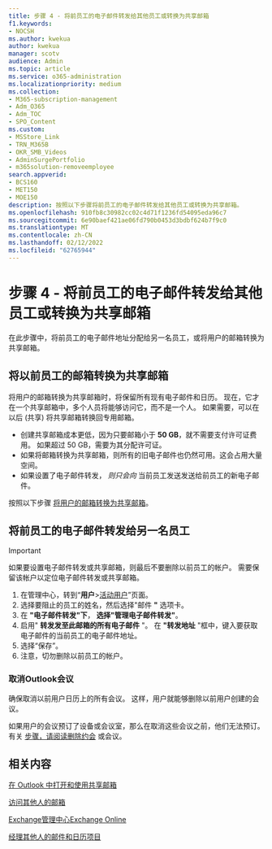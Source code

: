 ```yaml
---
title: 步骤 4 - 将前员工的电子邮件转发给其他员工或转换为共享邮箱
f1.keywords:
- NOCSH
ms.author: kwekua
author: kwekua
manager: scotv
audience: Admin
ms.topic: article
ms.service: o365-administration
ms.localizationpriority: medium
ms.collection:
- M365-subscription-management
- Adm_O365
- Adm_TOC
- SPO_Content
ms.custom:
- MSStore_Link
- TRN_M365B
- OKR_SMB_Videos
- AdminSurgePortfolio
- m365solution-removeemployee
search.appverid:
- BCS160
- MET150
- MOE150
description: 按照以下步骤将前员工的电子邮件转发给其他员工或转换为共享邮箱。
ms.openlocfilehash: 910fb8c30982cc02c4d71f1236fd54095eda96c7
ms.sourcegitcommit: 6e90baef421ae06fd790b0453d3bdbf624b7f9c0
ms.translationtype: MT
ms.contentlocale: zh-CN
ms.lasthandoff: 02/12/2022
ms.locfileid: "62765944"
---
```

# <a name="step-4---forward-a-former-employees-email-to-another-employee-or-convert-to-a-shared-mailbox"></a>步骤 4 - 将前员工的电子邮件转发给其他员工或转换为共享邮箱

在此步骤中，将前员工的电子邮件地址分配给另一名员工，或将用户的邮箱转换为共享邮箱。

## <a name="convert-former-employees-mailbox-to-a-shared-mailbox"></a>将以前员工的邮箱转换为共享邮箱

将用户的邮箱转换为共享邮箱时，将保留所有现有电子邮件和日历。 现在，它才在一个共享邮箱中，多个人员将能够访问它，而不是一个人。 如果需要，可以在以后 (共享) 将共享邮箱转换回专用邮箱。

- 创建共享邮箱成本更低，因为只要邮箱小于 **50 GB**，就不需要支付许可证费用。 如果超过 50 GB，需要为其分配许可证。
- 如果将邮箱转换为共享邮箱，则所有的旧电子邮件也仍然可用。这会占用大量空间。
- 如果设置了电子邮件转发， *则只会向* 当前员工发送发送给前员工的新电子邮件。

按照以下步骤 [将用户的邮箱转换为共享邮箱](../email/convert-user-mailbox-to-shared-mailbox.md)。

## <a name="forward-a-former-employees-email-to-another-employee"></a>将前员工的电子邮件转发给另一名员工

 > [!IMPORTANT]
 > 如果要设置电子邮件转发或共享邮箱，则最后不要删除以前员工的帐户。 需要保留该帐户以定位电子邮件转发或共享邮箱。

1. 在管理中心，转到“**用户**\><a href="https://go.microsoft.com/fwlink/p/?linkid=834822" target="_blank">活动用户</a>”页面。
2. 选择要阻止的员工的姓名，然后选择"邮件 **"** 选项卡。
3. 在 **"电子邮件转发"下**， **选择"管理电子邮件转发"**。
4. 启用" **转发发至此邮箱的所有电子邮件** "。 在 **"转发地址** "框中，键入要获取电子邮件的当前员工的电子邮件地址。
5. 选择“保存”。
6. 注意，切勿删除以前员工的帐户。

### <a name="cancel-outlook-meetings"></a>取消Outlook会议

确保取消以前用户日历上的所有会议。 这样，用户就能够删除以前用户创建的会议。

如果用户的会议预订了设备或会议室，那么在取消这些会议之前，他们无法预订。 有关 [步骤，请阅读删除约会](https://support.microsoft.com/office/delete-an-appointment-or-a-meeting-2703bfdb-9a07-4396-be3b-a9f79438455b) 或会议。

## <a name="related-content"></a>相关内容

[在 Outlook 中打开和使用共享邮箱](https://support.microsoft.com/office/open-and-use-a-shared-mailbox-in-outlook-d94a8e9e-21f1-4240-808b-de9c9c088afd)

[访问其他人的邮箱](https://support.microsoft.com/office/access-another-person-s-mailbox-a909ad30-e413-40b5-a487-0ea70b763081)

[Exchange管理中心Exchange Online](/exchange/exchange-admin-center)

[经理其他人的邮件和日历项目](https://support.microsoft.com/office/manage-another-person-s-mail-and-calendar-items-afb79d6b-2967-43b9-a944-a6b953190af5)
